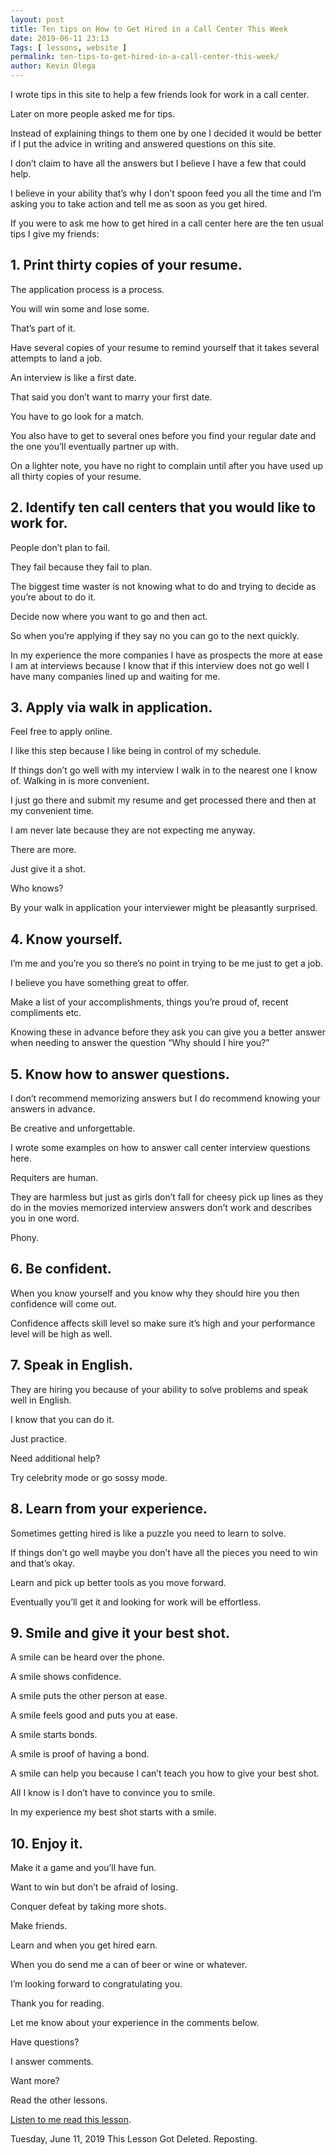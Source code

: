 ```yaml
--- 
layout: post 
title: Ten tips on How to Get Hired in a Call Center This Week
date: 2019-06-11 23:13
Tags: [ lessons, website ]
permalink: ten-tips-to-get-hired-in-a-call-center-this-week/ 
author: Kevin Olega 
--- 
```

I wrote tips in this site to help a few friends look for work in a call center. 

Later on more people asked me for tips. 

Instead of explaining things to them one by one I decided it would be better if I put the advice in writing and answered questions on this site. 

I don’t claim to have all the answers but I believe I have a few that could help. 

I believe in your ability that’s why I don’t spoon feed you all the time and I’m asking you to take action and tell me as soon as you get hired.

If you were to ask me how to get hired in a call center here are the ten usual tips I give my friends:

## 1. Print thirty copies of your resume.

The application process is a process. 

You will win some and lose some. 

That’s part of it. 

Have several copies of your resume to remind yourself that it takes several attempts to land a job. 

An interview is like a first date. 

That said you don’t want to marry your first date. 

You have to go look for a match. 

You also have to get to several ones before you find your regular date and the one you’ll eventually partner up with. 

On a lighter note, you have no right to complain until after you have used up all thirty copies of your resume.

## 2. Identify ten call centers that you would like to work for.

People don’t plan to fail. 

They fail because they fail to plan. 

The biggest time waster is not knowing what to do and trying to decide as you’re about to do it. 

Decide now where you want to go and then act. 

So when you’re applying if they say no you can go to the next quickly. 

In my experience the more companies I have as prospects the more at ease I am at interviews because I know that if this interview does not go well I have many companies lined up and waiting for me.

## 3. Apply via walk in application.

Feel free to apply online. 

I like this step because I like being in control of my schedule. 

If things don’t go well with my interview I walk in to the nearest one I know of. Walking in is more convenient. 

I just go there and submit my resume and get processed there and then at my convenient time. 

I am never late because they are not expecting me anyway. 

There are more. 

Just give it a shot. 

Who knows? 

By your walk in application your interviewer might be pleasantly surprised.

## 4. Know yourself.

I’m me and you’re you so there’s no point in trying to be me just to get a job. 

I believe you have something great to offer. 

Make a list of your accomplishments, things you’re proud of, recent compliments etc. 

Knowing these in advance before they ask you can give you a better answer when needing to answer the question “Why should I hire you?”

## 5. Know how to answer questions.

I don’t recommend memorizing answers but I do recommend knowing your answers in advance. 

Be creative and unforgettable. 

I wrote some examples on how to answer call center interview questions here. 

Requiters are human. 

They are harmless but just as girls don’t fall for cheesy pick up lines as they do in the movies memorized interview answers don’t work and describes you in one word. 

Phony.

## 6. Be confident.

When you know yourself and you know why they should hire you then confidence will come out. 

Confidence affects skill level so make sure it’s high and your performance level will be high as well.

## 7. Speak in English.

They are hiring you because of your ability to solve problems and speak well in English. 

I know that you can do it. 

Just practice. 

Need additional help? 

Try celebrity mode or go sossy mode.

## 8. Learn from your experience.

Sometimes getting hired is like a puzzle you need to learn to solve. 

If things don’t go well maybe you don’t have all the pieces you need to win and that’s okay. 

Learn and pick up better tools as you move forward. 

Eventually you’ll get it and looking for work will be effortless.

## 9. Smile and give it your best shot.

A smile can be heard over the phone. 

A smile shows confidence. 

A smile puts the other person at ease. 

A smile feels good and puts you at ease. 

A smile starts bonds. 

A smile is proof of having a bond. 

A smile can help you because I can’t teach you how to give your best shot. 

All I know is I don’t have to convince you to smile. 

In my experience my best shot starts with a smile.

## 10. Enjoy it.

Make it a game and you’ll have fun. 

Want to win but don’t be afraid of losing. 

Conquer defeat by taking more shots. 

Make friends. 

Learn and when you get hired earn. 

When you do send me a can of beer or wine or whatever. 

I’m looking forward to congratulating you. 

Thank you for reading. 

Let me know about your experience in the comments below. 

Have questions? 

I answer comments. 

Want more? 

Read the other lessons.

[Listen to me read this lesson](https://w.soundcloud.com/player/?url=https%3A//api.soundcloud.com/tracks/148146674). 

Tuesday, June 11, 2019 This Lesson Got Deleted. Reposting.